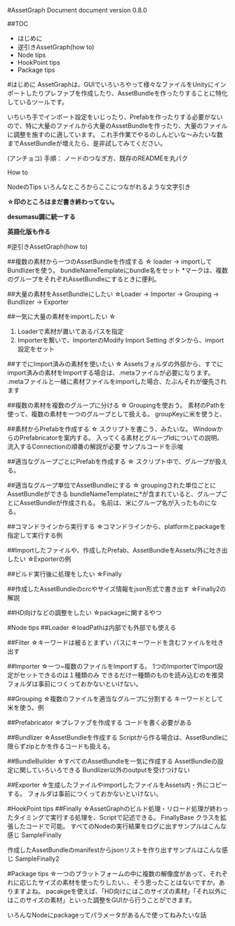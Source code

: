 #AssetGraph Document
document version 0.8.0

##TOC
* はじめに
* 逆引きAssetGraph(how to)
* Node tips
* HookPoint tips
* Package tips


#はじめに
AssetGraphは、GUIでいろいろやって様々なファイルをUnityにインポートしたりプレファブを作成したり、AssetBundleを作ったりすることに特化しているツールです。

いちいち手でインポート設定をいじったり、Prefabを作ったりする必要がないので、特に大量のファイルから大量のAssetBundleを作ったり、大量のファイルに調整を施すのに適しています。
これ手作業でやるのしんどいな〜みたいな数までAssetBundleが増えたら、是非試してみてください。

(アンチョコ)
手順：
ノードのつなぎ方、既存のREADMEを丸パク

How to

NodeのTips
	いろんなところからここにつながれるような文字引き

**☆印のところはまだ書き終わってない。**

**desumasu調に統一する**

**英語化版も作る**

#逆引きAssetGraph(how to)


##複数の素材から一つのAssetBundleを作成する
☆
loader -> importして
Bundlizerを使う。
bundleNameTemplateにbundle名をセット
*マークは、複数のグループをそれぞれAssetBundleにするときに便利。


##大量の素材をAssetBundleにしたい
☆Loader -> Importer -> Grouping -> Bundlizer -> Exporter


##一気に大量の素材をimportしたい
☆

1. Loaderで素材が置いてあるパスを指定
2. Importerを繋いで、ImporterのModify Import Setting ボタンから、import設定をセット


##すでにImport済みの素材を使いたい
☆
Assetsフォルダの外部から、すでにimport済みの素材をImportする場合は、.metaファイルが必要になります。
.metaファイルと一緒に素材ファイルをimportした場合、たぶんそれが優先されます



##複数の素材を複数のグループに分ける
☆
Groupingを使おう。
素材のPathを使って、複数の素材を一つのグループとして扱える。
groupKeyに米を使うと、


##素材からPrefabを作成する
☆
スクリプトを書こう、みたいな。
WindowからのPrefabricatorを案内する。
入ってくる素材とグループIdについての説明、流入するConnectionの順番の解説が必要
サンプルコードを示唆

##適当なグループごとにPrefabを作成する
☆
スクリプト中で、グループが扱える。




##適当なグループ単位でAssetBundleにする
☆
groupingされた単位ごとにAssetBundleができる
bundleNameTemplateに*が含まれていると、グループごとにAssetBundleが作成される。
名前は、米にグループ名が入ったものになる。


##コマンドラインから実行する
☆コマンドラインから、platformとpackageを指定して実行する例


##Importしたファイルや、作成したPrefab、AssetBundleをAssets/外に吐き出したい
☆Exporterの例


##ビルド実行後に処理をしたい
☆Finally

##作成したAssetBundleのcrcやサイズ情報をjson形式で書き出す
☆Finally2の解説

##HD向けなどの調整をしたい
☆packageに関するやつ




#Node tips
##Loader
☆loadPathは内部でも外部でも使える

##Filter
☆キーワードは被るとまずい
パスにキーワードを含むファイルを吐き出す

##Importer
☆一つ~複数のファイルをImportする。
1つのImporterでImport設定がセットできるのは１種類のみ
できるだけ一種類のものを読み込むのを推奨
フォルダは事前につくっておかないといけない。

##Grouping
☆複数のファイルを適当なグループに分割する
キーワードとして米を使う。例

##Prefabricator
☆プレファブを作成する
コードを書く必要がある

##Bundlizer
☆AssetBundleを作成する
Scriptから作る場合は、AssetBundleに限らずzipとかを作るコードも扱える。

##BundleBuilder
☆すべてのAssetBundleを一気に作成する
AssetBundleの設定に関していろいろできる
Bundlizer以外のoutputを受けつけない


##Exporter
☆生成したファイルやimportしたファイルをAssets内・外にコピーする。
フォルダは事前につくっておかないといけない。


#HookPoint tips
##Finally
☆AssetGraphのビルド処理・リロード処理が終わったタイミングで実行する処理を、Scriptで記述できる。
FinallyBase クラスを拡張したコードで可能。
すべてのNodeの実行結果をログに出すサンプルはこんな感じ
SampleFinally

作成したAssetBundleのmanifestからjsonリストを作り出すサンプルはこんな感じ
SampleFinally2


#Package tips
☆一つのプラットフォームの中に複数の解像度があって、それぞれに応じたサイズの素材を使ったりしたい、、そう思ったことはないですか。ありますよね。
pacakgeを使えば、「HD向けにはこのサイズの素材」「それ以外にはこのサイズの素材」といった調整をGUIから行うことができます。

いろんなNodeにpackageってパラメータがあるんで使ってねみたいな話
